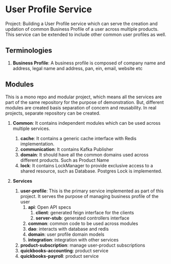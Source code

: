 # User Profile Service

Project: Building a User Profile service which can serve the creation and updation of common Business Profile of a user across multiple products. This service can be extended to include other common user profiles as well.

## Terminologies
1. **Business Profile**: A business profile is composed of company name and address, legal name and address, pan, ein, email, website etc

## Modules
This is a mono repo and modular project, which means all the services are part of the same repository for the purpose of demonstration. But, different modules are created basis separation of concern and reusability. In real projects, separate repository can be created.

1. **Common**: It contains independent modules which can be used across multiple services.
    1. **cache**: It contains a generic cache interface with Redis implementation.
    2. **communication**: It contains Kafka Publisher
    3. **domain**: It should have all the common domains used across different products. Such as Product Name
    4. **lock**: It contains LockManager to provide exclusive access to a shared resource, such as Database. Postgres Lock is implemented.

2. **Services**
    1. **user-profile**: This is the primary service implemented as part of this project. It serves the purpose of managing business profile of the user
        1. **api**: Open API specs
            1. **client**: generated feign interface for the clients
            2. **server-stub**: generated controllers interface
        2. **common**: common code to be used across modules
        3. **dao**: interacts with database and redis
        4. **domain**: user profile domain models
        5. **integration**: integration with other services
    2. **product-subscription**: manage user-product subscriptions
    3. **quickbooks-accounting**: product service
    4. **quickbooks-payroll**: product service
